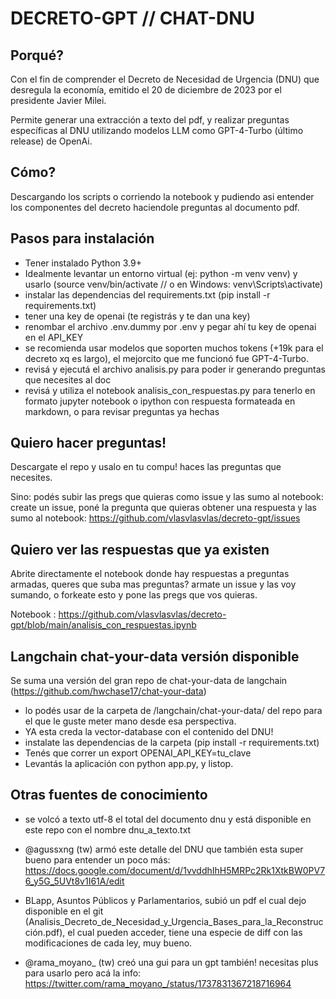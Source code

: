 # DECRETO-GPT // CHAT-DNU

## Porqué?

Con el fin de comprender el Decreto de Necesidad de Urgencia (DNU) que desregula la economía, emitido el 20 de diciembre de 2023 por el presidente Javier Milei.

Permite generar una extracción a texto del pdf, y realizar preguntas específicas al DNU utilizando modelos LLM como GPT-4-Turbo (último release) de OpenAi.


## Cómo?

Descargando los scripts o corriendo la notebook y pudiendo asi entender los componentes del decreto haciendole preguntas al documento pdf.

## Pasos para instalación

- Tener instalado Python 3.9+
- Idealmente levantar un entorno virtual (ej: python -m venv venv) y usarlo (source venv/bin/activate // o en Windows: venv\Scripts\activate)
- instalar las dependencias del requirements.txt (pip install -r requirements.txt)
- tener una key de openai (te registrás y te dan una key)
- renombar el archivo .env.dummy por .env y pegar ahí tu key de openai en el API_KEY
- se recomienda usar modelos que soporten muchos tokens (+19k para el decreto xq es largo), el mejorcito que me funcionó fue GPT-4-Turbo.
- revisá y ejecutá el archivo analisis.py para poder ir generando preguntas que necesites al doc
- revisá y utiliza el notebook analisis_con_respuestas.py para tenerlo en formato jupyter notebook o ipython con respuesta formateada en markdown, o para revisar preguntas ya hechas


## Quiero hacer preguntas!

Descargate el repo y usalo en tu compu! haces las preguntas que necesites.

Sino: podés subir las pregs que quieras como issue y las sumo al notebook: create un issue, poné la pregunta que quieras obtener una respuesta y las sumo al notebook: https://github.com/vlasvlasvlas/decreto-gpt/issues


## Quiero ver las respuestas que ya existen

Abrite directamente el notebook donde hay respuestas a preguntas armadas, queres que suba mas preguntas? armate un issue y las voy sumando, o forkeate esto y pone las pregs que vos quieras.

Notebook : https://github.com/vlasvlasvlas/decreto-gpt/blob/main/analisis_con_respuestas.ipynb


## Langchain chat-your-data versión disponible 

Se suma una versión del gran repo de chat-your-data de langchain (https://github.com/hwchase17/chat-your-data)

- lo podés usar de la carpeta de /langchain/chat-your-data/ del repo para el que le guste meter mano desde esa perspectiva.
- YA esta creda la vector-database con el contenido del DNU! 
- instalate las dependencias de la carpeta (pip install -r requirements.txt)
- Tenés que correr un export OPENAI_API_KEY=tu_clave
- Levantás la aplicación con python app.py, y listop.


## Otras fuentes de conocimiento

- se volcó a texto utf-8 el total del documento dnu y está disponible en este repo con el nombre dnu_a_texto.txt

- @agussxng (tw) armó este detalle del DNU que también esta super bueno para entender un poco más: https://docs.google.com/document/d/1vvddhIhH5MRPc2Rk1XtkBW0PV76_y5G_5UVt8v1I61A/edit

- BLapp, Asuntos Públicos y Parlamentarios, subió un pdf el cual dejo disponible en el git (Analisis_Decreto_de_Necesidad_y_Urgencia_Bases_para_la_Reconstrucción.pdf), el cual pueden acceder, tiene una especie de diff con las modificaciones de cada ley, muy bueno.

- @rama_moyano_ (tw) creó una gui para un gpt también! necesitas plus para usarlo pero acá la info: https://twitter.com/rama_moyano_/status/1737831367218716964

